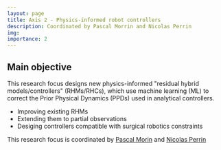 ```yaml
---
layout: page
title: Axis 2 - Physics-informed robot controllers
description: Coordinated by Pascal Morrin and Nicolas Perrin
img:
importance: 2
---
```


## Main objective

This research focus designs new physics-informed "residual hybrid models/controllers" (RHMs/RHCs), which use machine learning (ML) to correct the Prior Physical Dynamics (PPDs) used in analytical controllers.

- Improving existing RHMs
- Extending them to partial observations
- Desiging controllers compatible with surgical robotics constraints

This research focus is coordinated by [Pascal Morin](/members/morin/ "Pascal Morin") and [Nicolas Perrin](/members/perrin-gilbert/ "Nicolas Perrin")

